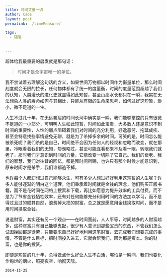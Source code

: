 ```yaml
---
title: 时间丈量一切
author: Caos
layout: post
permalink:  /timeMeasure/

tags:
  - 随笔
  
  
---
```





超体给我最重要的启发就是那句话：

> 时间才是全宇宙唯一的单位。
<!--more-->
我不禁试着去理解这句话的含义，如果世间万物都以时间作为衡量单位，那么时间刻度就会无限的拉长，任何物体都有了统一的度量衡，时间的度量范围超越了我们的认知，人类漫长的进化史就显得如此短暂，甚至山高水长都只在一瞬，我实在无法想象人类的寿命如何与其相比，只能从有限的生命来思考，如何过好这短暂，渺小，微不足道的一生。

人生不过几十年，在无远弗届的时间长河中确实是一瞬，我们能够掌控的只有很微不足道的一小部分，可明明人生如此短暂，时间如此宝贵，大多数人还是意识不到时间的重要性，人性的弱点阻碍着我们对时间的充分利用，好逸恶劳、拖延成疾、甚至会特意找些事情避免无聊，就是为了杀掉多余的时间。可笑的是，时间怎么能被杀死呢？我们杀的是自己，时间绝不会因为任何人的轻视和忽略而改变，就在那里，冷眼看着我们的无知，匆匆略过，甚至可能连看都来不及看一眼，转眼我们就老了，那时我们才意识到时间的力量，它能改变一切除了它自己。我们的衰老、我们的智慧、我们对往昔的回忆，都是拜时间所赐，也许只有那个时候才能意识到，原来时间才是杀手，我们谁都逃不掉。

也许每个人都幻想过自己能够永生，可有多少人想过好好利用这短暂的人生呢？许多人能够逐渐的明白这个道理，他们秉承着时间就是金钱的理念，他们购买正版书籍，而不是花时间在网络上搜索和下载，再比如愿意为提升效率的工具付费，而不是为了节省金钱牺牲效率，还有对任何能够充分利用时间的方法加以学习，而不是得过且过的顺其自然，浪费掉大把的财富。总之就是愿意用金钱换取时间，而不是用时间换取金钱。

说道财富，其实还有另一个观点——在时间面前，人人平等，时间越多的人财富越多，这种财富只有自己能够支配，很少有人意识到那些宝贵的东西，不管我们怎么试图挽回都是徒劳，只能要求自己好好地利用这笔财富，去完成我们想要完成的事情，不管是什么目标，把时间投入进去，它就会帮我们，因为那是资本。你的财富，也是你的投资。

即便是短暂的几十年，总得做点什么好让人生不白活，哪怕是一瞬间，我们也要化作绚烂的烟火，照亮夜空，响彻天际。

`2014-11-25`

